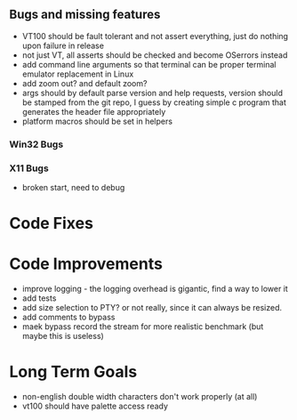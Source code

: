 ﻿## Bugs and missing features

- VT100 should be fault tolerant and not assert everything, just do nothing upon failure in release
- not just VT, all asserts should be checked and become OSerrors instead
- add command line arguments so that terminal can be proper terminal emulator replacement in Linux
- add zoom out? and default zoom? 
- args should by default parse version and help requests, version should be stamped from the git repo, I guess by creating simple c program that generates the header file appropriately
- platform macros should be set in helpers

### Win32 Bugs

### X11 Bugs

- broken start, need to debug

# Code Fixes

# Code Improvements 

- improve logging - the logging overhead is gigantic, find a way to lower it
- add tests
- add size selection to PTY? or not really, since it can always be resized. 
- add comments to bypass
- maek bypass record the stream for more realistic benchmark (but maybe this is useless)

# Long Term Goals

- non-english double width characters don't work properly (at all)
- vt100 should have palette access ready
